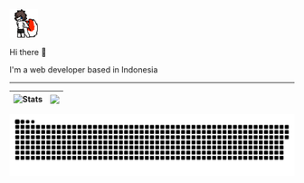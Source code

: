 <img src="https://github.com/qya/qya/raw/master/foxy.gif" width="50">

Hi there 👋

I'm a web developer based in Indonesia


---
| <img align="center" src="https://github-readme-stats.vercel.app/api?username=qya&show_icons=true&include_all_commits=true&theme=buefy&hide_border=true" alt="Stats" /> | <img align="center" src="https://github-readme-stats.vercel.app/api/top-langs/?username=qya&layout=compact&theme=buefy&hide_border=true" /> |
| ------------- | ------------- |

![***](https://raw.githubusercontent.com/qya/qya/output/github-contribution-grid-snake.svg)

